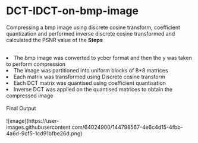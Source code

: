 # DCT-IDCT-on-bmp-image
Compressing a bmp image using discrete cosine transform, coefficient quantization and performed inverse discrete cosine transformed and calculated the PSNR value of the **Steps**<br><br>
<li>The bmp image was converted to ycbcr format and then the y was taken to perform compression
<li>The image was partitioned into uniform blocks of 8*8 matrices
<li>Each matrix was transformed using Discrete cosine transform
<li>Each DCT matrix was quantised using coefficient quantisation
<li>Inverse DCT was applied on the quantised matrices to obtain the compressed image<br><br>
Final Output<br><br>
![image](https://user-images.githubusercontent.com/64024900/144798567-4e6c4d15-4fbb-4a6d-9cf5-1cd91bfbe26d.png)

